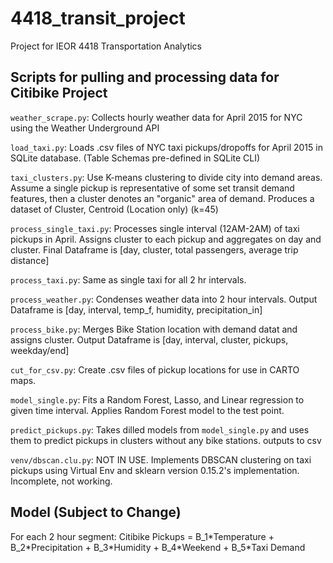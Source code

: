 # 4418_transit_project
Project for IEOR 4418 Transportation Analytics

## Scripts for pulling and processing data for Citibike Project
`weather_scrape.py`: Collects hourly weather data for April 2015 for NYC using the Weather Underground API

`load_taxi.py`: Loads .csv files of NYC taxi pickups/dropoffs for April 2015 in SQLite database. (Table Schemas pre-defined in SQLite CLI)

`taxi_clusters.py`: Use K-means clustering to divide city into demand areas. Assume a single pickup is representative of some set transit demand features, then a cluster denotes an "organic" area of demand. Produces a dataset of Cluster, Centroid (Location only) (k=45)

`process_single_taxi.py`: Processes single interval (12AM-2AM) of taxi pickups in April. Assigns cluster to each pickup and aggregates on day and cluster. Final Dataframe is [day, cluster, total passengers, average trip distance]

`process_taxi.py`: Same as single taxi for all 2 hr intervals.

`process_weather.py`: Condenses weather data into 2 hour intervals. Output Dataframe is [day, interval, temp_f, humidity, precipitation_in] 

`process_bike.py`: Merges Bike Station location with demand datat and assigns cluster. Output Dataframe is [day, interval, cluster, pickups, weekday/end] 

`cut_for_csv.py`: Create .csv files of pickup locations for use in CARTO maps.

`model_single.py`: Fits a Random Forest, Lasso, and Linear regression to given time interval. Applies Random Forest model to the test point.

`predict_pickups.py`: Takes dilled models from `model_single.py` and uses them to predict pickups in clusters without any bike stations. outputs to csv

`venv/dbscan.clu.py`: NOT IN USE. Implements DBSCAN clustering on taxi pickups using Virtual Env and sklearn version 0.15.2's implementation. Incomplete, not working.

## Model (Subject to Change)
For each 2 hour segment:
Citibike Pickups = B\_1\*Temperature + B\_2\*Precipitation + B\_3\*Humidity + B\_4\*Weekend + B\_5\*Taxi Demand